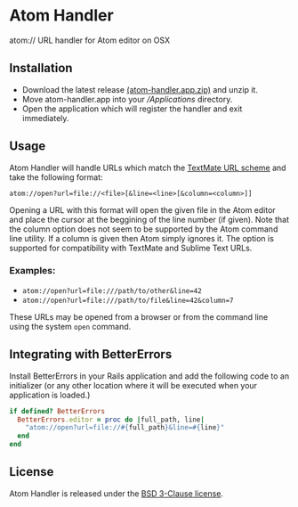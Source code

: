 # Atom Handler

atom:// URL handler for Atom editor on OSX

## Installation

- Download the latest release [(atom-handler.app.zip)](https://github.com/WizardOfOgz/atom-handler/releases/download/1.0.0/atom-handler.app.zip) and unzip it.
- Move atom-handler.app into your */Applications* directory.
- Open the application which will register the handler and exit immediately.

## Usage

Atom Handler will handle URLs which match the [TextMate URL scheme](http://blog.macromates.com/2007/the-textmate-url-scheme/) and take the following format:

`atom://open?url=file://<file>[&line=<line>[&column=<column>]]`

Opening a URL with this format will open the given file in the Atom editor and place the cursor at the beggining of the line number (if given). Note that the column option does not seem to be supported by the Atom command line utility. If a column is given then Atom simply ignores it. The option is supported for compatibility with TextMate and Sublime Text URLs.

### Examples:
- `atom://open?url=file:///path/to/other&line=42`
- `atom://open?url=file:///path/to/file&line=42&column=7`

These URLs may be opened from a browser or from the command line using the system `open` command.

## Integrating with BetterErrors

Install BetterErrors in your Rails application and add the following code to an initializer (or any other location where it will be executed when your application is loaded.)

```ruby
if defined? BetterErrors
  BetterErrors.editor = proc do |full_path, line|
    "atom://open?url=file://#{full_path}&line=#{line}"
  end
end
```

## License

Atom Handler is released under the [BSD 3-Clause license](https://github.com/WizardOfOgz/atom-handler/blob/master/LICENSE).

